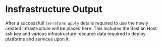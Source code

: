 # Insfrastructure Output

After a successfull `terraform apply` details required to use the newly created infrastructure will be placed here. This includes the Bastian Host ssh key and various infrastructure resource data required to deploy platforms and services upon it.